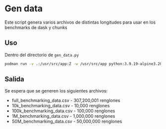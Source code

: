 # Gen data
Este script genera varios archivos de distintas longitudes para usar en los benchmarks de dask y chunks

## Uso
Dentro del directorio de `gen_data.py` 
```bash
podman run -v .:/usr/src/app:Z -w /usr/src/app python:3.9.19-alpine3.20 sh -c "pip install pandas && python gen_data.py"
```

## Salida
Se espera que se generen los siguientes archivos:
- full_benchmarking_data.csv - 307,200,001 renglones
- 10k_benchmarking_data.csv - 10,000 renglones
- 100k_benchmarking_data.csv - 100,000 renglones
- 1M_benchmarking_data.csv - 1,000,000 renglones
- 50M_benchmarking_data.csv - 50,000,000 renglones

